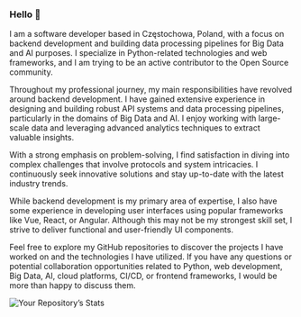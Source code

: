 ### Hello  👋

I am a software developer based in Częstochowa, Poland, with a focus on backend development and building data processing pipelines for Big Data and AI purposes. I specialize in Python-related technologies and web frameworks, and I am trying to be an active contributor to the Open Source community.

Throughout my professional journey, my main responsibilities have revolved around backend development. I have gained extensive experience in designing and building robust API systems and data processing pipelines, particularly in the domains of Big Data and AI. I enjoy working with large-scale data and leveraging advanced analytics techniques to extract valuable insights.

With a strong emphasis on problem-solving, I find satisfaction in diving into complex challenges that involve protocols and system intricacies. I continuously seek innovative solutions and stay up-to-date with the latest industry trends.

While backend development is my primary area of expertise, I also have some experience in developing user interfaces using popular frameworks like Vue, React, or Angular. Although this may not be my strongest skill set, I strive to deliver functional and user-friendly UI components.

Feel free to explore my GitHub repositories to discover the projects I have worked on and the technologies I have utilized. If you have any questions or potential collaboration opportunities related to Python, web development, Big Data, AI, cloud platforms, CI/CD, or frontend frameworks, I would be more than happy to discuss them.

![Your Repository’s Stats](https://github-readme-stats.vercel.app/api?username=matiuszka&show_icons=true&theme=radical)

